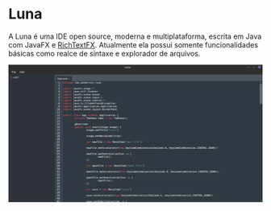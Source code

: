 # Luna

A Luna é uma IDE open source, moderna e multiplataforma, escrita em Java com JavaFX e [RichTextFX](https://github.com/FXMisc/RichTextFX/). Atualmente ela possui somente funcionalidades básicas como realce de sintaxe e explorador de arquivos.

![Screenshot da Luna](./screenshots/luna.png)